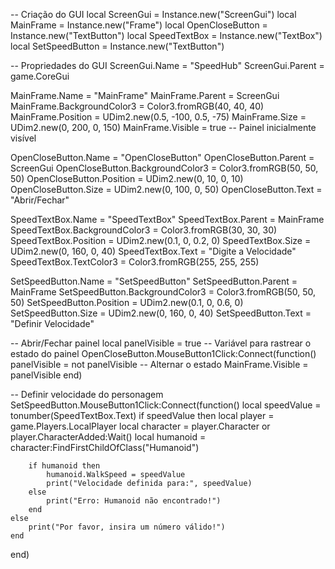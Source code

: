 -- Criação do GUI
local ScreenGui = Instance.new("ScreenGui")
local MainFrame = Instance.new("Frame")
local OpenCloseButton = Instance.new("TextButton")
local SpeedTextBox = Instance.new("TextBox")
local SetSpeedButton = Instance.new("TextButton")

-- Propriedades do GUI
ScreenGui.Name = "SpeedHub"
ScreenGui.Parent = game.CoreGui

MainFrame.Name = "MainFrame"
MainFrame.Parent = ScreenGui
MainFrame.BackgroundColor3 = Color3.fromRGB(40, 40, 40)
MainFrame.Position = UDim2.new(0.5, -100, 0.5, -75)
MainFrame.Size = UDim2.new(0, 200, 0, 150)
MainFrame.Visible = true -- Painel inicialmente visível

OpenCloseButton.Name = "OpenCloseButton"
OpenCloseButton.Parent = ScreenGui
OpenCloseButton.BackgroundColor3 = Color3.fromRGB(50, 50, 50)
OpenCloseButton.Position = UDim2.new(0, 10, 0, 10)
OpenCloseButton.Size = UDim2.new(0, 100, 0, 50)
OpenCloseButton.Text = "Abrir/Fechar"

SpeedTextBox.Name = "SpeedTextBox"
SpeedTextBox.Parent = MainFrame
SpeedTextBox.BackgroundColor3 = Color3.fromRGB(30, 30, 30)
SpeedTextBox.Position = UDim2.new(0.1, 0, 0.2, 0)
SpeedTextBox.Size = UDim2.new(0, 160, 0, 40)
SpeedTextBox.Text = "Digite a Velocidade"
SpeedTextBox.TextColor3 = Color3.fromRGB(255, 255, 255)

SetSpeedButton.Name = "SetSpeedButton"
SetSpeedButton.Parent = MainFrame
SetSpeedButton.BackgroundColor3 = Color3.fromRGB(50, 50, 50)
SetSpeedButton.Position = UDim2.new(0.1, 0, 0.6, 0)
SetSpeedButton.Size = UDim2.new(0, 160, 0, 40)
SetSpeedButton.Text = "Definir Velocidade"

-- Abrir/Fechar painel
local panelVisible = true -- Variável para rastrear o estado do painel
OpenCloseButton.MouseButton1Click:Connect(function()
    panelVisible = not panelVisible -- Alternar o estado
    MainFrame.Visible = panelVisible
end)

-- Definir velocidade do personagem
SetSpeedButton.MouseButton1Click:Connect(function()
    local speedValue = tonumber(SpeedTextBox.Text)
    if speedValue then
        local player = game.Players.LocalPlayer
        local character = player.Character or player.CharacterAdded:Wait()
        local humanoid = character:FindFirstChildOfClass("Humanoid")
        
        if humanoid then
            humanoid.WalkSpeed = speedValue
            print("Velocidade definida para:", speedValue)
        else
            print("Erro: Humanoid não encontrado!")
        end
    else
        print("Por favor, insira um número válido!")
    end
end)

